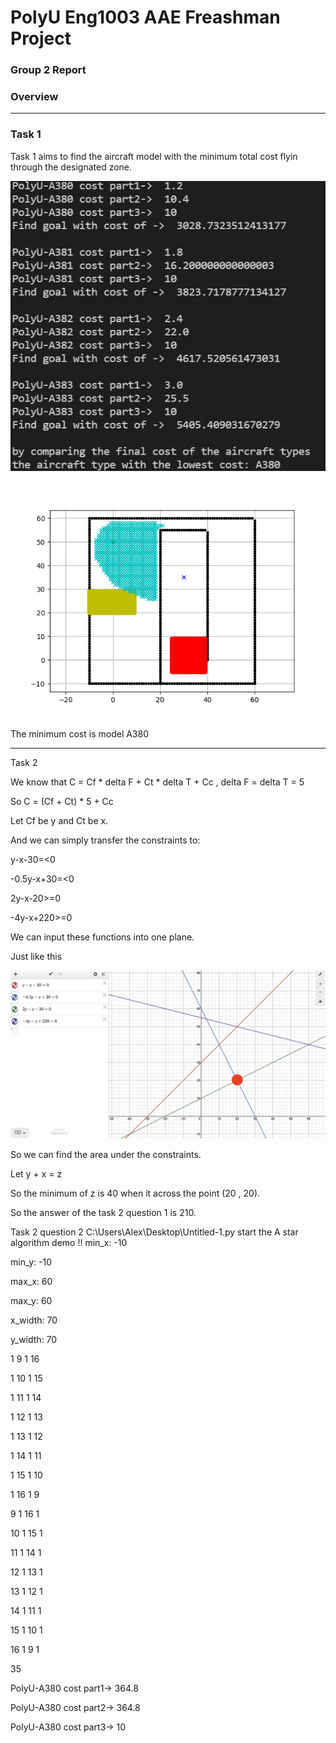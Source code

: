 # PolyU Eng1003 AAE Freashman Project
### Group 2 Report

### Overview  
---

### Task 1

Task 1 aims to find the aircraft model with the minimum total cost flyin through the designated zone.

![Task1 numbers](https://github.com/Alex-Shun-kit-YEUNG/AAE-Freshman-projuct-group-2/blob/0ee9bf5ed7224fc73bed4743379536dc401045f9/task1%20numbers.png)


![Task 1 - figure](https://github.com/Alex-Shun-kit-YEUNG/AAE-Freshman-projuct-group-2/blob/main/week6_task1-figure.png?raw=true)


The minimum cost is model A380

---


Task 2 

We know that C = Cf * delta F + Ct * delta T + Cc , delta F = delta T = 5

So C = (Cf + Ct) * 5 + Cc

Let Cf be y and Ct be x.

And we can simply transfer the constraints to:

y-x-30=<0

-0.5y-x+30=<0

2y-x-20>=0

-4y-x+220>=0

We can input these functions into one plane.

Just like this

![B2326E68-26A9-4BF3-8333-EE0A5ACDF009_1_201_a.jpeg](https://github.com/Alex-Shun-kit-YEUNG/AAE-Freshman-projuct-group-2/blob/main/B2326E68-26A9-4BF3-8333-EE0A5ACDF009_1_201_a.jpeg)

So we can find the area under the constraints.

Let y + x = z

So the minimum of z is 40 when it across the point (20 , 20).

So the answer of the task 2 question 1 is 210.



Task 2 question 2
C:\Users\Alex\Desktop\Untitled-1.py start the A star algorithm demo !!
min_x: -10

min_y: -10

max_x: 60

max_y: 60

x_width: 70

y_width: 70

1 9 1 16

1 10 1 15

1 11 1 14

1 12 1 13

1 13 1 12

1 14 1 11

1 15 1 10

1 16 1 9

9 1 16 1

10 1 15 1

11 1 14 1

12 1 13 1

13 1 12 1

14 1 11 1

15 1 10 1

16 1 9 1

35

PolyU-A380 cost part1->  364.8

PolyU-A380 cost part2->  364.8

PolyU-A380 cost part3->  10
